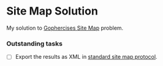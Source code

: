# Site Map Solution

My solution to [Gophercises Site Map](https://github.com/gophercises/sitemap) problem.

### Outstanding tasks

- [ ] Export the results as XML in [standard site map protocol](https://www.sitemaps.org/index.html).